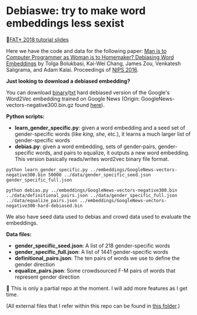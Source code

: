 # Debiaswe: try to make word embeddings less sexist

&#x1F534;[FAT* 2018 tutorial slides](https://drive.google.com/file/d/1IxIdmreH4qVYnx68QVkqCC9-_yyksoxR/view?usp=sharing)


Here we have the code and data for the following paper:
[Man is to Computer Programmer as Woman is to
Homemaker? Debiasing Word Embeddings](http://papers.nips.cc/paper/6228-man-is-to-computer-programmer-as-woman-is-to-homemaker-debiasing-word-embeddings.pdf) by 
Tolga Bolukbasi, Kai-Wei Chang, James Zou, Venkatesh Saligrama, and Adam Kalai. Proceedings of [NIPS 2016](https://papers.nips.cc/paper/6228-man-is-to-computer-programmer-as-woman-is-to-homemaker-debiasing-word-embeddings).

**Just looking to download a debiased embedding?**

You can download [binary](https://drive.google.com/file/d/0B5vZVlu2WoS5ZTBSekpUX0RSNDg)/[txt](https://drive.google.com/open?id=1_PvT4ZvtZjhq4HPywA8-u06epht9ccOw) hard debiased version of the Google's Word2Vec embedding trained on Google News (Origin: GoogleNews-vectors-negative300.bin.gz found [here](https://code.google.com/archive/p/word2vec/)).

**Python scripts:**
- **learn_gender_specific.py**: given a word embedding and a seed set of gender-specific words (like <i>king</i>, <i>she</i>, etc.), it learns a much larger list of gender-specific words
- **debias.py**: given a word embedding, sets of gender-pairs, gender-specific words, and pairs to equalize, it outputs a new word embedding. This version basically reads/writes word2vec binary file format.  

```
python learn_gender_specific.py ../embeddings/GoogleNews-vectors-negative300.bin 50000 ../data/gender_specific_seed.json gender_specific_full.json
```

```
python debias.py ../embeddings/GoogleNews-vectors-negative300.bin ../data/definitional_pairs.json ../data/gender_specific_full.json ../data/equalize_pairs.json ../embeddings/GoogleNews-vectors-negative300-hard-debiased.bin
```


We also have seed data used to debias and crowd data used to evaluate the embeddings.

**Data files:**
- **gender_specific_seed.json**: A list of 218 gender-specific words
- **gender_specific_full.json**: A list of 1441 gender-specific words
- **definitional_pairs.json**: The ten pairs of words we use to define the gender direction
- **equalize_pairs.json**: Some crowdsourced F-M pairs of words that represent gender direction


&#x1F535; This is only a partial repo at the moment. I will add more features as I get time.


(All external files that I refer within this repo can be found in [this folder](https://drive.google.com/drive/folders/0B5vZVlu2WoS5dkRFY19YUXVIU2M?usp=sharing).)
